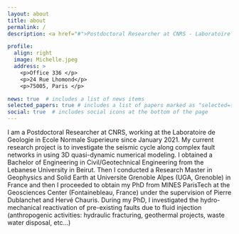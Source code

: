 ```yaml
---
layout: about
title: about
permalink: /
description: <a href="#">Postdoctoral Researcher at CNRS - Laboratoire de Geologie in Ecole Normale Superieure </a>. 

profile:
  align: right
  image: Michelle.jpeg
  address: >
    <p>Office 336 </p>
    <p>24 Rue Lhomond</p>
    <p>75005, Paris </p>

news: true  # includes a list of news items
selected_papers: true # includes a list of papers marked as "selected={true}"
social: true  # includes social icons at the bottom of the page
---
```


I am a Postdoctoral Researcher at CNRS, working at the Laboratoire de Geologie in Ecole Normale Superieure since January 2021. My current research project is to investigate the seismic cycle along complex fault networks in using 3D quasi-dynamic numerical modeling. I obtained a Bachelor of Engineering in Civil/Geotechnical Engineering from the Lebanese University in Beirut. Then I conducted a Research Master in Geophysics and Solid Earth at Universite Grenoble Alpes (UGA, Grenoble) in France and then I proceeded to obtain my PhD from MINES ParisTech at the Geosciences Center (Fontainebleau, France) under the supervision of Pierre Dublanchet and Hervé Chauris. During my PhD, I investigated the hydro-mechanical reactivation of pre-existing faults due to fluid injection (anthropogenic activities: hydraulic fracturing, geothermal projects, waste water disposal, etc...)

